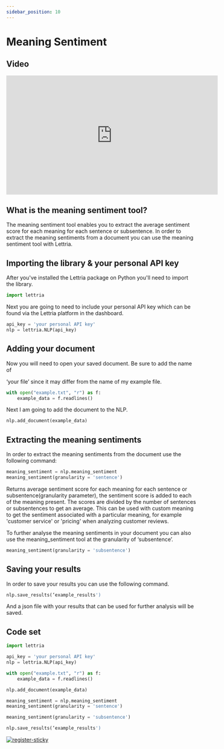 ```yaml
---
sidebar_position: 10
---
```


# Meaning Sentiment

## Video

<iframe width="560" height="315" src="https://www.youtube.com/embed/U03cV8Xx9NE" title="YouTube video player" frameborder="0" allow="accelerometer; autoplay; clipboard-write; encrypted-media; gyroscope; picture-in-picture" allowfullscreen></iframe>

## What is the meaning sentiment tool?

The meaning sentiment tool enables you to extract the average sentiment score for each meaning for each sentence or subsentence. In order to extract the meaning sentiments from a document you can use the meaning sentiment tool with Lettria.

## Importing the library & your personal API key

After you've installed the Lettria package on Python you'll need to import the library.

```python
import lettria
```

Next you are going to need to include your personal API key which can be found via the Lettria platform in the dashboard.

```python
api_key = 'your personal API key'
nlp = lettria.NLP(api_key)
```

## Adding your document

Now you will need to open your saved document. Be sure to add the name of

‘your file’ since it may differ from the name of my example file.

```python
with open("example.txt", "r") as f:
	example_data = f.readlines()
```

Next I am going to add the document to the NLP.

```python
nlp.add_document(example_data)
```

## Extracting the meaning sentiments

In order to extract the meaning sentiments from the document use the following command:

```python
meaning_sentiment = nlp.meaning_sentiment
meaning_sentiment(granularity = 'sentence')
```

Returns average sentiment score for each meaning for each sentence or subsentence(granularity parameter), the sentiment score is added to each of the meaning present. The scores are divided by the number of sentences or subsentences to get an average. This can be used with custom meaning to get the sentiment associated with a particular meaning, for example 'customer service' or 'pricing' when analyzing customer reviews.

To further analyse the meaning sentiments in your document you can also use the meaning_sentiment tool at the granularity of ‘subsentence’.

```python
meaning_sentiment(granularity = 'subsentence')
```

## Saving your results

In order to save your results you can use the following command.

```python
nlp.save_results(‘example_results')
```

And a json file with your results that can be used for further analysis will be saved.

## Code set

```python
import lettria

api_key = 'your personal API key'
nlp = lettria.NLP(api_key)

with open("example.txt", "r") as f:
	example_data = f.readlines()

nlp.add_document(example_data)

meaning_sentiment = nlp.meaning_sentiment
meaning_sentiment(granularity = 'sentence')

meaning_sentiment(granularity = 'subsentence')

nlp.save_results(‘example_results')
```

[![register-sticky](/img/register-sticky.png)](https://app.lettria.com/signup)